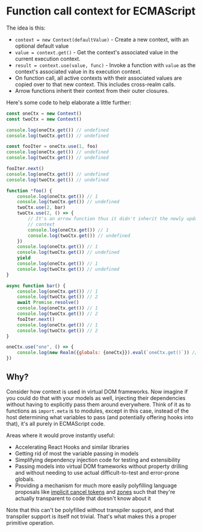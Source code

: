 # Function call context for ECMAScript

The idea is this:

- `context = new Context(defaultValue)` - Create a new context, with an optional default value
- `value = context.get()` - Get the context's associated value in the current execution context.
- `result = context.use(value, func)` - Invoke a function with `value` as the context's associated value in its execution context.
- On function call, all active contexts with their associated values are copied over to that new context. This includes cross-realm calls.
- Arrow functions inherit their context from their outer closures.

Here's some code to help elaborate a little further:

```js
const oneCtx = new Context()
const twoCtx = new Context()

console.log(oneCtx.get()) // undefined
console.log(twoCtx.get()) // undefined

const fooIter = oneCtx.use(1, foo)
console.log(oneCtx.get()) // undefined
console.log(twoCtx.get()) // undefined

fooIter.next()
console.log(oneCtx.get()) // undefined
console.log(twoCtx.get()) // undefined

function *foo() {
    console.log(oneCtx.get()) // 1
    console.log(twoCtx.get()) // undefined
    twoCtx.use(2, bar)
    twoCtx.use(2, () => {
        // It's an arrow function thus it didn't inherit the newly updated
        // context
        console.log(oneCtx.get()) // 1
        console.log(twoCtx.get()) // undefined
    })
    console.log(oneCtx.get()) // 1
    console.log(twoCtx.get()) // undefined
    yield
    console.log(oneCtx.get()) // 1
    console.log(twoCtx.get()) // undefined
}

async function bar() {
    console.log(oneCtx.get()) // 1
    console.log(twoCtx.get()) // 2
    await Promise.resolve()
    console.log(oneCtx.get()) // 1
    console.log(twoCtx.get()) // 2
    fooIter.next()
    console.log(oneCtx.get()) // 1
    console.log(twoCtx.get()) // 2
}

oneCtx.use("one", () => {
    console.log(new Realm({globals: {oneCtx}}).eval(`oneCtx.get()`)) // "one"
})
```

## Why?

Consider how context is used in virtual DOM frameworks. Now imagine if you could do that with your models as well, injecting their dependencies without having to explicitly pass them around everywhere. Think of it as to functions as `import.meta` is to modules, except in this case, instead of the host determining what variables to pass (and potentially offering hooks into that), it's all purely in ECMAScript code.

Areas where it would prove instantly useful:

- Accelerating React Hooks and similar libraries
- Getting rid of most the variable passing in models
- Simplifying dependency injection code for testing and extensibility
- Passing models into virtual DOM frameworks without property drilling and without needing to use actual difficult-to-test and error-prone globals.
- Providing a mechanism for much more easily polyfilling language proposals like [implicit cancel tokens](https://github.com/tc39/proposal-cancellation/issues/28) and [zones](https://github.com/domenic/zones/tree/eb65c6d43b452a877c24561cd64c6901e790ecf0) such that they're actually transparent to code that doesn't know about it

Note that this can't be polyfilled without transpiler support, and that transpiler support is itself not trivial. That's what makes this a proper primitive operation.
